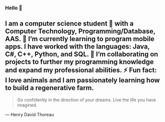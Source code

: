 ### Hello 👋
I am a computer science student 🔭 with a Computer Technology, Programming/Database, AAS.
🌱 I’m currently learning to program mobile apps. I have worked with the languages: Java, C#, C++, Python, and SQL.
👯 I’m collaborating on projects to further my programming knowledge and expand my professional abilities.
⚡ Fun fact: I love animals and I am passionately learning how to build a regenerative farm.
---
> Go confidently in the direction of your dreams. Live the life you have imagined.

— Henry David Thoreau
<!--
**bgmeyer/bgmeyer** is a ✨ _special_ ✨ repository because its `README.md` (this file) appears on your GitHub profile.

Here are some ideas to get you started:

 🔭 I’m currently working on ...
- 🌱 I’m currently learning ...
- 👯 I’m looking to collaborate on ...
- 🤔 I’m looking for help with ...
- 💬 Ask me about ...
- 📫 How to reach me: ...
- 😄 Pronouns: ...
- ⚡ Fun fact: ...
-->
